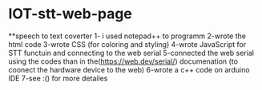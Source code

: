 # IOT-stt-web-page

**speech to text coverter 
1- i used notepad++ to programm
2-wrote the html code 
3-wrote CSS (for coloring and styling)
4-wrote JavaScript for STT functuin and connecting to the web serial
5-connected the web serial using the codes than in the(https://web.dev/serial/) documenation (to coonect the hardware device to the web)
6-wrote a c++ code on arduino IDE
7-see :() for more detailes
